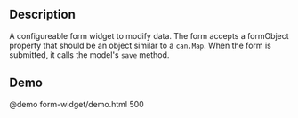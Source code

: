 <!--

@module {can.Component} form-widget <form-widget />
@parent crud.components
@group form-widget.fields 1 Field Types

-->

## Description
A configureable form widget to modify data. The form accepts a formObject property that should be an object similar to a `can.Map`. When the form is submitted, it calls the model's `save` method.

## Demo

@demo form-widget/demo.html 500
